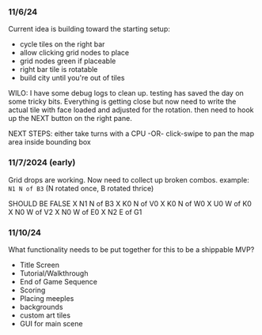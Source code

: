 ### 11/6/24
Current idea is building toward the starting setup: 
- cycle tiles on the right bar
- allow clicking grid nodes to place
- grid nodes green if placeable
- right bar tile is rotatable
- build city until you're out of tiles

WILO: I have some debug logs to clean up. testing has saved the day on some tricky bits. Everything is getting close but now need to write the actual tile with face loaded and adjusted for the rotation. then need to hook up the NEXT button on the right pane.

NEXT STEPS: either take turns with a CPU -OR- click-swipe to pan the map area inside bounding box


### 11/7/2024 (early)
Grid drops are working. Now need to collect up broken combos. example: `N1 N of B3`  (N rotated once, B rotated thrice) 


SHOULD BE FALSE
X N1 N of B3
X K0 N of V0
X K0 N of W0
X U0 W of K0
X N0 W of V2
X N0 W of E0
X N2 E of G1


### 11/10/24
What functionality needs to be put together for this to be a shippable MVP?
- Title Screen
- Tutorial/Walkthrough
- End of Game Sequence
- Scoring
- Placing meeples
- backgrounds
- custom art tiles
- GUI for main scene
